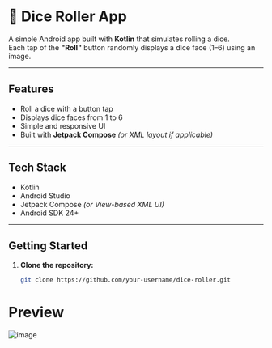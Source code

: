 # 🎲 Dice Roller App

A simple Android app built with **Kotlin** that simulates rolling a dice.  
Each tap of the **"Roll"** button randomly displays a dice face (1–6) using an image.

---

## Features

- Roll a dice with a button tap  
- Displays dice faces from 1 to 6  
- Simple and responsive UI  
- Built with **Jetpack Compose** *(or XML layout if applicable)*

---

## Tech Stack

- Kotlin  
- Android Studio  
- Jetpack Compose *(or View-based XML UI)*  
- Android SDK 24+

---

## Getting Started

1. **Clone the repository:**
   ```bash
   git clone https://github.com/your-username/dice-roller.git

# Preview 
![image](https://github.com/user-attachments/assets/a71bf642-a367-41c9-b98d-3329e761f2bb)
